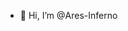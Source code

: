 - 👋 Hi, I’m @Ares-Inferno


<!---
Ares-Inferno/Ares-Inferno is a ✨ special ✨ repository because its `README.md` (this file) appears on your GitHub profile.
You can click the Preview link to take a look at your changes.
--->
